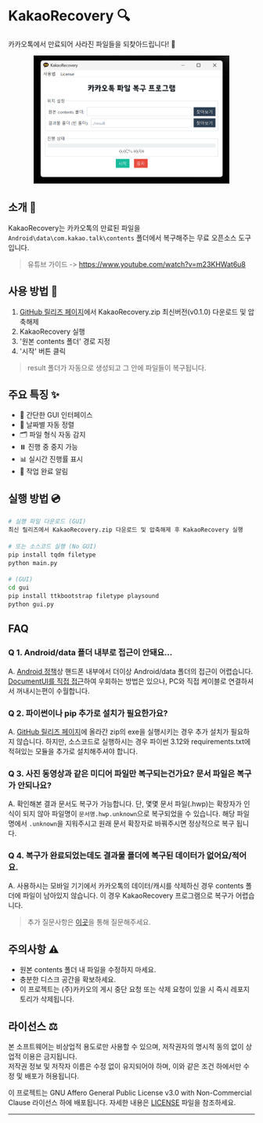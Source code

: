 # KakaoRecovery 🔍

카카오톡에서 만료되어 사라진 파일들을 되찾아드립니다! 🚀

<div align="center">
    <img src="asset/KakaoRecovery.png" alt="KakaoRecovery" width=400>
</div>

## 소개 📝

KakaoRecovery는 카카오톡의 만료된 파일을 `Android\data\com.kakao.talk\contents` 폴더에서 복구해주는 무료 오픈소스 도구입니다.

> 유튜브 가이드 -> https://www.youtube.com/watch?v=m23KHWat6u8

## 사용 방법 🎯

1. [GitHub 릴리즈 페이지](https://github.com/tionlab/KakaoRecovery/releases/latest)에서 KakaoRecovery.zip 최신버전(v0.1.0) 다운로드 및 압축해제
2. KakaoRecovery 실행
3. '원본 contents 폴더' 경로 지정
4. '시작' 버튼 클릭

> result 폴더가 자동으로 생성되고 그 안에 파일들이 복구됩니다.

## 주요 특징 ✨

-   🎯 간단한 GUI 인터페이스
-   📅 날짜별 자동 정렬
-   🗂️ 파일 형식 자동 감지
-   ⏸️ 진행 중 중지 가능
-   📊 실시간 진행률 표시
-   🔔 작업 완료 알림

## 실행 방법 💿

```bash
# 실행 파일 다운로드 (GUI)
최신 릴리즈에서 KakaoRecovery.zip 다운로드 및 압축해제 후 KakaoRecovery 실행

# 또는 소스코드 실행 (No GUI)
pip install tqdm filetype
python main.py

# (GUI)
cd gui
pip install ttkbootstrap filetype playsound
python gui.py
```

## FAQ

### **Q 1. Android/data 폴더 내부로 접근이 안돼요...**

A. [Android 정책](https://developer.android.com/about/versions/11/privacy/storage?hl=ko#file-access)상 핸드폰 내부에서 더이상 Android/data 폴더의 접근이 어렵습니다.
[DocumentUI를 직접 접근](https://play.google.com/store/apps/details?id=com.marc.files)하여 우회하는 방법은 있으나, PC와 직접 케이블로 연결하셔서 꺼내시는편이 수월합니다.

### **Q 2. 파이썬이나 pip 추가로 설치가 필요한가요?**

A. [GitHub 릴리즈 페이지](https://github.com/tionlab/KakaoRecovery/releases/latest)에 올라간 zip의 exe을 실행시키는 경우 추가 설치가 필요하지 않습니다. 하지만, 소스코드로 실행하시는 경우 파이썬 3.12와 requirements.txt에 적혀있는 모듈을 추가로 설치해주셔야 합니다.

### **Q 3. 사진 동영상과 같은 미디어 파일만 복구되는건가요? 문서 파일은 복구가 안되나요?**

A. 확인해본 결과 문서도 복구가 가능합니다. 단, 몇몇 문서 파일(.hwp)는
확장자가 인식이 되지 않아 파일명이 `문서명.hwp.unknown`으로 복구되었을 수
있습니다. 해당 파일명에서 `.unknown`을 지워주시고 원래 문서 확장자로 바꿔주시면
정상적으로 복구 됩니다.

### **Q 4. 복구가 완료되었는데도 결과물 폴더에 복구된 데이터가 없어요/적어요.**

A. 사용하시는 모바일 기기에서 카카오톡의 데이터/캐시를 삭제하신 경우 contents 폴더에
파일이 남아있지 않습니다. 이 경우 KakaoRecovery 프로그램으로 복구가 어렵습니다.

> 추가 질문사항은 [이곳](https://discord.com/invite/k3qm6RbpHc)을 통해 질문해주세요.

## 주의사항 ⚠️

-   원본 contents 폴더 내 파일을 수정하지 마세요.
-   충분한 디스크 공간을 확보하세요.
-   이 프로젝트는 (주)카카오의 게시 중단 요청 또는 삭제 요청이 있을 시 즉시 레포지토리가 삭제됩니다.

## 라이선스 ⚖️

본 소프트웨어는 비상업적 용도로만 사용할 수 있으며, 저작권자의 명시적 동의 없이 상업적 이용은 금지됩니다.  
저작권 정보 및 저작자 이름은 수정 없이 유지되어야 하며, 이와 같은 조건 하에서만 수정 및 배포가 허용됩니다.

이 프로젝트는 GNU Affero General Public License v3.0 with Non-Commercial Clause 라이선스 하에 배포됩니다. 자세한 내용은 [LICENSE](LICENSE) 파일을 참조하세요.

---

